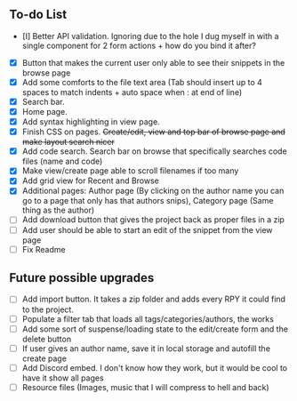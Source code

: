 ## To-do List
- [I] Better API validation. Ignoring due to the hole I dug myself in with a single component for 2 form actions + how do you bind it after?
- [X] Button that makes the current user only able to see their snippets in the browse page
- [X] Add some comforts to the file text area (Tab should insert up to 4 spaces to match indents + auto space when : at end of line)
- [X] Search bar.
- [X] Home page.
- [X] Add syntax highlighting in view page.
- [X] Finish CSS on pages. ~~Create/edit, view and top bar of browse page and make layout search nicer~~
- [X] Add code search. Search bar on browse that specifically searches code files (name and code)
- [X] Make view/create page able to scroll filenames if too many
- [X] Add grid view for Recent and Browse
- [X] Additional pages: Author page (By clicking on the author name you can go to a page that only has that authors snips), Category page (Same thing as the author)
- [ ] Add download button that gives the project back as proper files in a zip
- [ ] Add user should be able to start an edit of the snippet from the view page
- [ ] Fix Readme

## Future possible upgrades
- [ ] Add import button. It takes a zip folder and adds every RPY it could find to the project.
- [ ] Populate a filter tab that loads all tags/categories/authors, the works
- [ ] Add some sort of suspense/loading state to the edit/create form and the delete button
- [ ] If user gives an author name, save it in local storage and autofill the create page
- [ ] Add Discord embed. I don't know how they work, but it would be cool to have it show all pages
- [ ] Resource files (Images, music that I will compress to hell and back)
